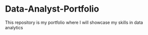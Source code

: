 # Data-Analyst-Portfolio
This repository is my portfolio where I will showcase my skills in data analytics
